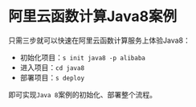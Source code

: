 # 阿里云函数计算Java8案例

只需三步就可以快速在阿里云函数计算服务上体验Java8：

- 初始化项目：`s init java8 -p alibaba`
- 进入项目：`cd java8`
- 部署项目：`s deploy`

即可实现`Java 8`案例的初始化、部署整个流程。